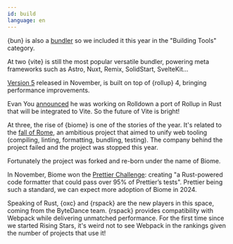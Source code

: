 ```yaml
---
id: build
language: en
---
```


{bun} is also a [bundler](https://bun.sh/docs/bundler) so we included it this year in the "Building Tools" category.

At two {vite} is still the most popular versatile bundler, powering meta frameworks such as Astro, Nuxt, Remix, SolidStart, SvelteKit...

[Version 5](https://vitejs.dev/blog/announcing-vite5) released in November, is built on top of {rollup} 4, bringing performance improvements.

Evan You [announced](https://twitter.com/youyuxi/status/1709943106215530867) he was working on Rolldown a port of Rollup in Rust that will be integrated to Vite. So the future of Vite is bright!

At three, the rise of {biome} is one of the stories of the year. It's related to the [fall of Rome](https://bytes.dev/archives/175), an ambitious project that aimed to unify web tooling (compiling, linting, formatting, bundling, testing). The company behind the project failed and the project was stopped this year.

Fortunately the project was forked and re-born under the name of Biome.

In November, Biome won the [Prettier Challenge](https://biomejs.dev/blog/biome-wins-prettier-challenge/): creating "a Rust-powered code formatter that could pass over 95% of Prettier’s tests". Prettier being such a standard, we can expect more adoption of Biome in 2024.

Speaking of Rust, {oxc} and {rspack} are the new players in this space, coming from the ByteDance team.
{rspack} provides compatibility with Webpack while delivering unmatched performance. For the first time since we started Rising Stars, it's weird not to see Webpack in the rankings given the number of projects that use it!

